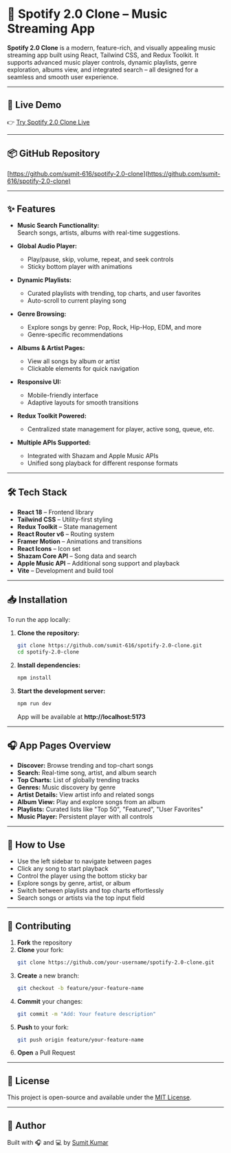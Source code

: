 # 🎵 Spotify 2.0 Clone – Music Streaming App

**Spotify 2.0 Clone** is a modern, feature-rich, and visually appealing music streaming app built using React, Tailwind CSS, and Redux Toolkit. It supports advanced music player controls, dynamic playlists, genre exploration, albums view, and integrated search – all designed for a seamless and smooth user experience.

---

## 🚀 Live Demo

👉 [Try Spotify 2.0 Clone Live](https://your-spotify-clone.vercel.app/)

---

## 📦 GitHub Repository

[https://github.com/sumit-616/spotify-2.0-clone](https://github.com/sumit-616/spotify-2.0-clone)

---

## ✨ Features

- **Music Search Functionality:**  
  Search songs, artists, albums with real-time suggestions.

- **Global Audio Player:**  
  - Play/pause, skip, volume, repeat, and seek controls  
  - Sticky bottom player with animations

- **Dynamic Playlists:**  
  - Curated playlists with trending, top charts, and user favorites  
  - Auto-scroll to current playing song

- **Genre Browsing:**  
  - Explore songs by genre: Pop, Rock, Hip-Hop, EDM, and more  
  - Genre-specific recommendations

- **Albums & Artist Pages:**  
  - View all songs by album or artist  
  - Clickable elements for quick navigation

- **Responsive UI:**  
  - Mobile-friendly interface  
  - Adaptive layouts for smooth transitions

- **Redux Toolkit Powered:**  
  - Centralized state management for player, active song, queue, etc.

- **Multiple APIs Supported:**  
  - Integrated with Shazam and Apple Music APIs  
  - Unified song playback for different response formats

---

## 🛠️ Tech Stack

- **React 18** – Frontend library  
- **Tailwind CSS** – Utility-first styling  
- **Redux Toolkit** – State management  
- **React Router v6** – Routing system  
- **Framer Motion** – Animations and transitions  
- **React Icons** – Icon set  
- **Shazam Core API** – Song data and search  
- **Apple Music API** – Additional song support and playback  
- **Vite** – Development and build tool

---

## 📥 Installation

To run the app locally:

1. **Clone the repository:**
   ```bash
   git clone https://github.com/sumit-616/spotify-2.0-clone.git
   cd spotify-2.0-clone
   ```

2. **Install dependencies:**
   ```bash
   npm install
   ```

3. **Start the development server:**
   ```bash
   npm run dev
   ```

   App will be available at **http://localhost:5173**

---

## 🎧 App Pages Overview

- **Discover:** Browse trending and top-chart songs  
- **Search:** Real-time song, artist, and album search  
- **Top Charts:** List of globally trending tracks  
- **Genres:** Music discovery by genre  
- **Artist Details:** View artist info and related songs  
- **Album View:** Play and explore songs from an album  
- **Playlists:** Curated lists like "Top 50", "Featured", "User Favorites"  
- **Music Player:** Persistent player with all controls

---

## 📝 How to Use

- Use the left sidebar to navigate between pages  
- Click any song to start playback  
- Control the player using the bottom sticky bar  
- Explore songs by genre, artist, or album  
- Switch between playlists and top charts effortlessly  
- Search songs or artists via the top input field

---

## 🤝 Contributing

1. **Fork** the repository  
2. **Clone** your fork:
   ```bash
   git clone https://github.com/your-username/spotify-2.0-clone.git
   ```
3. **Create** a new branch:
   ```bash
   git checkout -b feature/your-feature-name
   ```
4. **Commit** your changes:
   ```bash
   git commit -m "Add: Your feature description"
   ```
5. **Push** to your fork:
   ```bash
   git push origin feature/your-feature-name
   ```
6. **Open** a Pull Request

---

## 📄 License

This project is open-source and available under the [MIT License](LICENSE).

---

## 🙌 Author

Built with 🎧 and 💻 by [Sumit Kumar](https://github.com/sumit-616)
